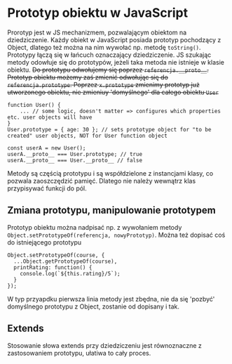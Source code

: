 # Prototyp obiektu w JavaScript
Prorotyp jest w JS mechanizmem, pozwalającym obiektom na dziedziczenie. Każdy obiekt w JavaScript posiada prototyp pochodzący z Object, dlatego też można na nim wywołać np. metodę `toString()`. Prototypy łączą się w łańcuch oznaczający dziedziczenie. JS szukając metody odowłuje się do prototypów, jeżeli taka metoda nie istnieje w klasie obiektu. ~~Do prototypu odwołujemy się poprzez `referencja.__proto__`. Prototyp obiektu możemy zaś zmienić odwołując się do `referencja.prototype`. Poprzez `x.prototype` zmienimy prototyp już utworzonego obiektu, nie zmieniuy 'domyślnego' dla całego obiektu `User`~~

```
function User() {
    ... // some logic, doesn't matter => configures which properties etc. user objects will have
}
User.prototype = { age: 30 }; // sets prototype object for "to be created" user objects, NOT for User function object
```

```
const userA = new User();
userA.__proto__ === User.prototype; // true
userA.__proto__ === User.__proto__ // false
```

Metody są częścią prototypu i są współdzielone z instancjami klasy, co pozwala zaoszczędzić pamięć. Dlatego nie należy wewnątrz klas przypisywać funkcji do pól.

## Zmiana prototypu, manipulowanie prototypem
Prototyp obiektu można nadpisać np. z wywołaniem metody `Object.setPrototypeOf(referencja, nowyPrototyp)`. Można też dopisać coś do istniejącego prototypu 
```
Object.setPrototypeOf(course, {
  ...Object.getPrototypeOf(course),
  printRating: function() {
    console.log(`${this.rating}/5`);
  }
});
```
W typ przyapdku pierwsza linia metody jest zbędna, nie da się 'pozbyć' domyślnego prototypu z Object, zostanie od dopisany i tak. 

## Extends
Stosowanie słowa extends przy dziedziczeniu jest równoznaczne z zastosowaniem prototypu, ułatiwa to cały proces. 